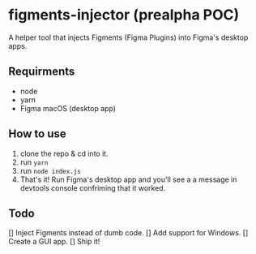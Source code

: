 # figments-injector (prealpha POC)
A helper tool that injects Figments (Figma Plugins) into Figma's desktop apps.

## Requirments
* node
* yarn
* Figma macOS (desktop app)

## How to use
1. clone the repo & cd into it.
1. run `yarn`
1. run `node index.js`
1. That's it!  Run Figma's desktop app and you'll see a a message in devtools console confriming that it worked.

## Todo
[] Inject Figments instead of dumb code.
[] Add support for Windows.
[] Create a GUI app.
[] Ship it!
